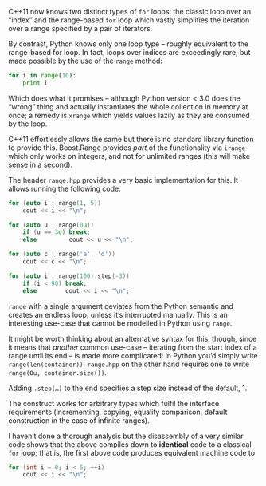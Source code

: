 C++11 now knows two distinct types of `for` loops: the classic loop over an “index” and the range-based `for` loop which vastly simplifies the iteration over a range specified by a pair of iterators.

By contrast, Python knows only one loop type – roughly equivalent to the range-based for loop. In fact, loops over indices are exceedingly rare, but made possible by the use of the `range` method:

```python
for i in range(10):
    print i
```

Which does what it promises – although Python version < 3.0 does the “wrong” thing and actually instantiates the whole collection in memory at once; a remedy is `xrange` which yields values lazily as they are consumed by the loop.

C++11 effortlessly allows the same but there is no standard library function to provide this. Boost.Range provides *part* of the functionality via `irange` which only works on integers, and not for unlimited ranges (this will make sense in a second).

The header `range.hpp` provides a very basic implementation for this. It allows running the following code:

```c++
for (auto i : range(1, 5))
    cout << i << "\n";

for (auto u : range(0u))
    if (u == 3u) break;
    else         cout << u << "\n";

for (auto c : range('a', 'd'))
    cout << c << "\n";

for (auto i : range(100).step(-3))
    if (i < 90) break;
    else        cout << i << "\n";
```

`range` with a single argument deviates from the Python semantic and creates an endless loop, unless it’s interrupted manually. This is an interesting use-case that cannot be modelled in Python using `range`.

It might be worth thinking about an alternative syntax for this, though, since it means that *another* common use-case – iterating from the start index of a range until its end – is made more complicated: in Python you’d simply write `range(len(container))`. `range.hpp` on the other hand requires one to write `range(0u, container.size())`.

Adding `.step(…)` to the end specifies a step size instead of the default, 1.

The construct works for arbitrary types which fulfil the interface requirements (incrementing, copying, equality comparison, default construction in the case of infinite ranges).

I haven’t done a thorough analysis but the disassembly of a very similar code shows that the above compiles down to **identical** code to a classical `for` loop; that is, the first above code produces equivalent machine code to

```c++
for (int i = 0; i < 5; ++i)
    cout << i << "\n";
```
